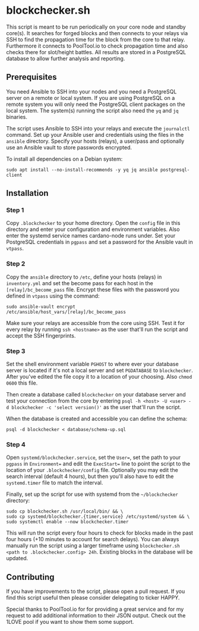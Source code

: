 # blockchecker.sh

This script is meant to be run periodically on your core node and standby core(s). It searches for forged blocks and then connects to your relays via SSH to find the propagation time for the block from the core to that relay. Furthermore it connects to PoolTool.io to check propagation time and also checks there for slot/height battles. All results are stored in a PostgreSQL database to allow further analysis and reporting.

## Prerequisites
You need Ansible to SSH into your nodes and you need a PostgreSQL server on a remote or local system. If you are using PostgreSQL on a remote system you will only need the PostgreSQL client packages on the local system. The system(s) running the script also need the `yq` and `jq` binaries.

The script uses Ansible to SSH into your relays and execute the `journalctl` command. Set up your Ansible user and credentials using the files in the `ansible` directory. Specify your hosts (relays), a user/pass and optionally use an Ansible vault to store passwords encrypted.

To install all dependencies on a Debian system:
```
sudo apt install --no-install-recommends -y yq jq ansible postgresql-client
```

## Installation
### Step 1
Copy `.blockchecker` to your home directory. Open the `config` file in this directory and enter your configuration and environment variables. Also enter the systemd service names cardano-node runs under. Set your PostgreSQL credentials in `pgpass` and set a password for the Ansible vault in `vtpass`.

### Step 2
Copy the `ansible` directory to `/etc`, define your hosts (relays) in `inventory.yml` and set the become pass for each host in the `[relay]/bc_become_pass` file. Encrypt these files with the password you defined in `vtpass` using the command:
```
sudo ansible-vault encrypt /etc/ansible/host_vars/[relay]/bc_become_pass
```

Make sure your relays are accessible from the core using SSH. Test it for every relay by running `ssh <hostname>` as the user that'll run the script and accept the SSH fingerprints.

### Step 3
 Set the shell environment variable `PGHOST` to where ever your database server is located if it's not a local server and set `PGDATABASE` to `blockchecker`. After you've edited the file copy it to a location of your choosing. Also `chmod 0600` this file.

Then create a database called `blockchecker` on your database server and test your connection from the core by entering `psql -h <host> -U <user> -d blockchecker -c 'select version()'` as the user that'll run the script.

When the database is created and accessible you can define the schema:
```
psql -d blockchecker < database/schema-up.sql
```

### Step 4
Open `systemd/blockchecker.service`, set the `User=`, set the path to your `pgpass` in `Environment=` and edit the `ExecStart=` line to point the script to the location of your `.blockchecker/config` file. Optionally you may edit the search interval (default 4 hours), but then you'll also have to edit the `systemd.timer` file to match the interval.

Finally, set up the script for use with systemd from the `~/blockchecker` directory:
```
sudo cp blockchecker.sh /usr/local/bin/ && \
sudo cp systemd/blockchecker.{timer,service} /etc/systemd/system && \
sudo systemctl enable --now blockchecker.timer
```
This will run the script every four hours to check for blocks made in the past four hours (+10 minutes to account for search delays). You can always manually run the script using a larger timeframe using `blockchecker.sh <path to .blockchecker.config> 24h`. Existing blocks in the database will be updated.

## Contributing
If you have improvements to the script, please open a pull request. If you find this script useful then please consider delegating to ticker HAPPY.

Special thanks to PoolTool.io for for providing a great service and for my request to add additional information to their JSON output. Check out the 1LOVE pool if you want to show them some support.